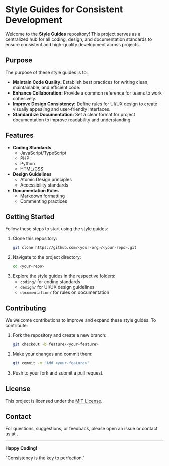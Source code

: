# Style Guides for Consistent Development

Welcome to the **Style Guides** repository! This project serves as a centralized hub for all coding, design, and documentation standards to ensure consistent and high-quality development across projects.

## Purpose

The purpose of these style guides is to:

- **Maintain Code Quality:** Establish best practices for writing clean, maintainable, and efficient code.
- **Enhance Collaboration:** Provide a common reference for teams to work cohesively.
- **Improve Design Consistency:** Define rules for UI/UX design to create visually appealing and user-friendly interfaces.
- **Standardize Documentation:** Set a clear format for project documentation to improve readability and understanding.

## Features

- **Coding Standards**
  - JavaScript/TypeScript
  - PHP
  - Python
  - HTML/CSS
- **Design Guidelines**
  - Atomic Design principles
  - Accessibility standards
- **Documentation Rules**
  - Markdown formatting
  - Commenting practices

## Getting Started

Follow these steps to start using the style guides:

1. Clone this repository:
   ```bash
   git clone https://github.com/<your-org>/<your-repo>.git
   ```
2. Navigate to the project directory:
   ```bash
   cd <your-repo>
   ```
3. Explore the style guides in the respective folders:
   - `coding/` for coding standards
   - `design/` for UI/UX design guidelines
   - `documentation/` for rules on documentation

## Contributing

We welcome contributions to improve and expand these style guides. To contribute:

1. Fork the repository and create a new branch:
   ```bash
   git checkout -b feature/<your-feature>
   ```
2. Make your changes and commit them:
   ```bash
   git commit -m "Add <your-feature>"
   ```
3. Push to your fork and submit a pull request.

## License

This project is licensed under the [MIT License](LICENSE).

## Contact

For questions, suggestions, or feedback, please open an issue or contact us at <your-email>.

---

**Happy Coding!**

"Consistency is the key to perfection."
